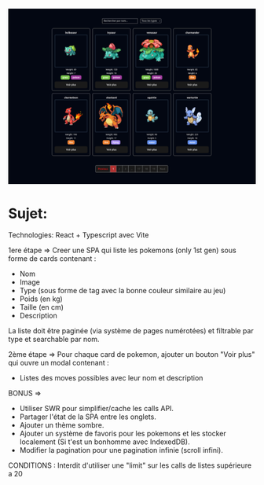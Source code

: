 ![PokeCard](/img/pokecard.png)

# Sujet:

Technologies: React + Typescript avec Vite

1ere étape => Creer une SPA qui liste les pokemons (only 1st gen) sous forme de cards contenant :

- Nom
- Image
- Type (sous forme de tag avec la bonne couleur similaire au jeu)
- Poids (en kg)
- Taille (en cm)
- Description

La liste doit être paginée (via système de pages numérotées) et filtrable par type et searchable par nom.

2ème étape => Pour chaque card de pokemon, ajouter un bouton "Voir plus" qui ouvre un modal contenant :

- Listes des moves possibles avec leur nom et description

BONUS =>

- Utiliser SWR pour simplifier/cache les calls API.
- Partager l'état de la SPA entre les onglets.
- Ajouter un thème sombre.
- Ajouter un système de favoris pour les pokemons et les stocker localement (Si t'est un bonhomme avec IndexedDB).
- Modifier la pagination pour une pagination infinie (scroll infini).

CONDITIONS : Interdit d'utiliser une "limit" sur les calls de listes supérieure a 20
